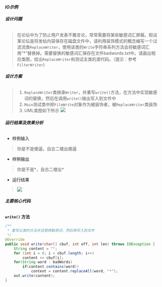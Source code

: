 #### ***IO示例***

###### **设计问题**
> 在论坛中为了防止用户发表不雅言论，常常需要将某些敏感词汇屏蔽。假设某论坛是将发帖内容保存在磁盘文件中，请利用装饰模式的概念编写一个过滤流类`ReplaceWriter`，使用该类的`Write`字符串系列方法会将敏感词汇用“*”替换掉。需要替换的敏感词汇保存在文件badwords.txt中。请画出相应类图，给出`ReplaceWriter`和测试主类的源代码。（提示：参考`FilterWriter`)

###### **设计方案**
> 1. `ReplaceWriter`类继承`Writer`，并重写`write()`方法，在方法中实现敏感词的替换，然后在调用`write()`输出写入到文件中
> 2. `Main`测试类中把`FileWrite`对象作为被装饰者，被`ReplaceWriter`类装饰
> 2. UML类图如下所示
> ![](http://homework.0x1010.com/screenshot/designpatterns/04-01.png)

###### **运行结果及效果分析**

- 样例输入
> 你是不是傻逼，自古二楼出傻逼

- 样例输出
> 你是不是*，自古二楼出*
- 运行结果
> ![](http://homework.0x1010.com/screenshot/designpatterns/04-02.png)

###### **主要核心代码**
**`write()` 方法**
```java
/**
 * 重写父类的方法并且替换敏感词，然后再写入到文件
 */
@Override
public void write(char[] cbuf, int off, int len) throws IOException {
	String content = "";
	for (int i = 0; i < cbuf.length; i++)
		content += cbuf[i];
	for(String word : badWords)
        if(content.contains(word))
            content = content.replaceAll(word, "*");
	out.write(content);
}
```
